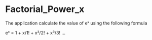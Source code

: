 # Factorial_Power_x

The application calculate the value of eˣ using the following formula

eˣ = 1 + x/1! + x²/2! + x³/3! ...
